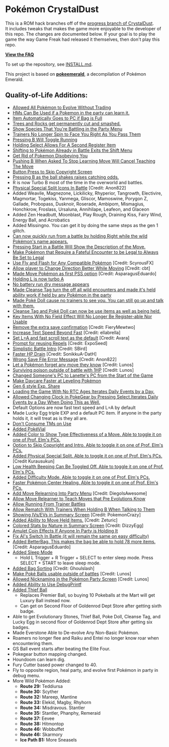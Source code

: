 # Pokémon CrystalDust

This is a ROM hack branches off of the [progress branch of CrystalDust](https://github.com/Deokishisu/CrystalDust/tree/progress).  
It includes tweaks that makes the game more enjoyable to the developer of this repo. The changes are documented below. If your goal is to play the game the way Game Freak had released it themselves, then don't play this repo.  

[**View the FAQ**](https://github.com/Deokishisu/CrystalDust/blob/progress/FAQ.md)

To set up the repository, see [INSTALL.md](INSTALL.md).

This project is based on [**pokeemerald**](https://github.com/pret/pokeemerald), a decompilation of Pokémon Emerald.


## Quality-of-Life Additions:

- [Allowed All Pokémon to Evolve Without Trading](https://github.com/pret/pokeemerald/wiki/Allow-All-Pokemon-to-Evolve-Without-Trading)
- [HMs Can Be Used if a Pokemon in the party can learn it.](https://github.com/pret/pokeemerald/wiki/Use-HMs-Without-Any-Pokemon-in-your-Party-Knowing-Them)
- [Item Automatically Goes to PC if Bag is Full](https://github.com/pret/pokeemerald/wiki/Item-Automatically-Goes-to-PC-if-Bag-is-Full)
- [Trees and Rocks get permanently cut and smashed.](https://github.com/pret/pokeemerald/wiki/All-Trees-Permanently-Get-Cut)
- [Show Species That You're Battling in the Party Menu](https://github.com/pret/pokeemerald/wiki/Show-Species-That-You're-Switching-For-in-the-Party-Menu)
- [Trainers No Longer Spin to Face You Right As You Pass Them](https://github.com/pret/pokeemerald/wiki/Trainers-No-Longer-Spin-to-Face-You-Right-As-You-Pass-Them)
- [Pressing B Will Toggle Running](https://github.com/pret/pokeemerald/wiki/Push-B-to-Toggle-Running-Shoes)
- [Holding Select Allows For A Second Register Item](https://github.com/pret/pokeemerald/wiki/Holding-Select-Allows-For-A-Second-Register-Item)
- [Shifting to Pokémon Already in Battle Exits the Shift Menu](https://github.com/pret/pokeemerald/wiki/Shifting-to-Pok%C3%A9mon-Already-in-Battle-Exits-the-Shift-Menu)
- [Get Rid of Pokemon Disobeying You](https://github.com/pret/pokeemerald/wiki/Get-Rid-of-Pokemon-Disobeying-You)
- [Pushing B When Asked To Stop Learning Move Will Cancel Teaching The Move](https://github.com/pret/pokeemerald/wiki/Pushing-B-When-Asked-To-Stop-Learning-Move-Will-Cancel-Teaching-The-Move)
- [Button Press to Skip Copyright Screen](https://github.com/pret/pokeemerald/wiki/Button-Press-to-Skip-Copyright-Screen)
- [Pressing B as the ball shakes raises catching odds.](https://github.com/pret/pokeemerald/wiki/Raise-Odds-of-Catching-a-Pokemon-by-Pressing-B-When-the-Ball-Shakes)
- R is now Turbo B most of the time in the overworld and battles.
- [Physical Special Split Icons In Battle](https://www.pokecommunity.com/showpost.php?p=10527471) [Credit: Anon822]
- Added  Weavile, Magnezone, Lickilicky, Rhyperior, Tangrowth, Electivire, Magmortar, Togekiss, Yanmega, Gliscor, Mamoswine, Porygon Z, Gallade, Probopass, Dusknoir, Roserade, Ambipom, Mismagius, Honchkrow, Froslass, Ursaluna, Annihilape, Leafeon, and Glaceon
- Added Zen Headbutt, Moonblast, Play Rough, Draining Kiss, Fairy Wind, Energy Ball, and Acrobatics
- Added Missingno. You can get it by doing the same steps as the gen 1 glitch.
- [Can now quickly run from a battle by holding Right while the wild Pokémon's name appears.](https://github.com/pret/pokeemerald/wiki/Quickly-Run-from-a-Battle-by-Holding-Right-While-the-Wild-Pok%C3%A9mon's-Name-Appears)
- [Pressing Start in a Battle Will Show the Description of the Move.](https://github.com/pret/pokeemerald/wiki/Add-Description-Submenu)
- [Make Pokémon that Require a Fateful Encounter to be Legal to Always Be Set to Legal](https://github.com/pret/pokeemerald/wiki/Make-Pokemon-that-Require-a-Fateful-Encounter-to-be-Legal-to-Always-Be-Set-to-Legal)
- [Use Fly and Flash for Any Compatible Pokémon](https://www.pokecommunity.com/showpost.php?p=10420068) [Credit: ScyrousFX]
- [Allow player to Change Direction Better While Moving](https://www.pokecommunity.com/showpost.php?p=10402610)  [Credit: cbt]
- [Made Move Pokémon as first PSS option](https://www.pokecommunity.com/showpost.php?p=10065761) [Credit: AsparagusEduardo]
- [Holding L is now turbo A](https://github.com/pret/pokeemerald/wiki/Make-L-Button-Be-Turbo-A-When-L=A-Option-Is-Set)
- [No battery run dry message appears](https://github.com/pret/pokeemerald/wiki/Get-Rid-of-Battery-Run-Dry-Error-Message)
- [Made Cleanse Tag turn the off all wild encounters and made it's held ability work if held by any Pokémon in the party](https://github.com/pret/pokeemerald/wiki/Make-Cleanse-Tag-Avoid-All-Wild-Encounters-and-Usable-If-Held-By-Anyone-in-Your-Party;-Make-PokeDoll-Do-the-Same-for-Trainers-Seeing-You#de-nerf-cleanse-tag)
- [Made Poké Doll cause no trainers to see you. You can still go up and talk with them.](https://github.com/pret/pokeemerald/wiki/Make-Cleanse-Tag-Avoid-All-Wild-Encounters-and-Usable-If-Held-By-Anyone-in-Your-Party;-Make-PokeDoll-Do-the-Same-for-Trainers-Seeing-You#pokedoll-to-avoid-battles)
 - [Cleanse Tag and Poké Doll can now be use items as well as being held.](https://github.com/pret/pokeemerald/wiki/Make-Cleanse-Tag-Avoid-All-Wild-Encounters-and-Usable-If-Held-By-Anyone-in-Your-Party;-Make-PokeDoll-Do-the-Same-for-Trainers-Seeing-You#make-cleanse-tag-a-toggle-able-use-item)
- [Key Items With No Field Effect Will No Longer Be Register-able Nor Usable](https://github.com/pret/pokeemerald/wiki/Make-Key-Items-That-Cannot-Be-Used-In-The-Field-Not-Show-A-Use-or-Register-Option)
- [Remove the extra save confirmation](https://github.com/pret/pokeemerald/wiki/Remove-the-extra-save-confirmation) [Credit: FieryMewtwo] 
- [Increase Text Speed Beyond Fast](https://www.pokecommunity.com/showpost.php?p=10400198) [Credit: ellabrella]
- [Set L=A and fast scroll text as the default](https://www.pokecommunity.com/showpost.php?p=9967853&postcount=5) [Credit: Avara]
- [Prompt for reusing Repels](https://github.com/pret/pokeemerald/wiki/Prompt-for-reusing-Repels) [Credit: ExpoSeed]
- [Simplistic Battle Intro](https://www.pokecommunity.com/showpost.php?p=10473117) [Credit: SBird]
- [Faster HP Drain](https://github.com/pret/pokeemerald/wiki/Faster-HP-Drain) [Credit: SonikkuA-DatH]
- [Wrong Save File Error Message](https://www.pokecommunity.com/showpost.php?p=10449518) [Credit: Anon822]
- [Let a Pokémon forget any move they know](https://www.pokecommunity.com/showpost.php?p=10182839&postcount=119) [Credit: Lunos]
- [Surviving poison outside of battle with 1HP](https://www.pokecommunity.com/showpost.php?p=10068565&postcount=32) [Credit: Lunos]
- [Changed Someone's PC to Lanette's PC from the Start of the Game](https://github.com/pret/pokeemerald/wiki/Change-Someone%27s-PC-to-Lanette%27s-PC-from-the-Start-of-the-Game)
- [Make Daycare Faster at Leveling Pokémon](https://github.com/pret/pokeemerald/wiki/Make-Daycare-Faster-at-Leveling-Pok%C3%A9mon)
- [Gen 6 style Exp. Share](https://github.com/pret/pokeemerald/wiki/Gen-6-style-Exp.-Share---Alternative-Option)
- [Loading the Game With No RTC Ages Iterates Daily Events by a Day.](https://github.com/pret/pokeemerald/wiki/Get-Rid-of-Battery-Run-Dry-Error-Message#extra-update-daily-events-and-berries-still-grow-when-playing-without-a-rtc)
- [Allowed Changing Clock in PokeGear by Pressing Select.Iterates Daily Events by a Day When Doing This as Well.](https://gitlab.com/devolov/crystaldust_fork/-/wikis/Allowed-Changing-Clock-in-PokeGear-by-Pressing-R)
- Default Options are now fast text speed and L=A by default
- Made Lucky Egg triple EXP and a default PC item. If anyone in the party holds it, it will treat as is they all are.
- [Don't Consume TMs on Use](https://github.com/pret/pokeemerald/wiki/Infinite-TM-usage#2-treat-tms-as-hms-in-the-bag)
- [Added PokéVial](https://github.com/pret/pokeemerald/wiki/Add-A-PokeVial-Item)
- [Added Color to Show Type Effectiveness of a Move. Able to toggle it on one of Prof. Elm's PCs.](https://github.com/pret/pokeemerald/wiki/Show-Type-Effectiveness-In-Battle-Using-Pre-Existing--Function-and-Disable-in-Option-Menu)
- [Option to Skip Copyright and Intro. Able to toggle it on one of Prof. Elm's PCs.](https://github.com/pret/pokeemerald/wiki/Option-to-Skip-Copyright-and-Intro)
- [Added Physical Special Split. Able to toggle it on one of Prof. Elm's PCs.](https://github.com/pret/pokeemerald/wiki/add-physical-special-split) [Credit Kurausukun]
- [Low Health Beeping Can Be Toggled Off. Able to toggle it on one of Prof. Elm's PCs.](https://www.pokecommunity.com/showpost.php?p=10246778&postcount=194)
- [Added Difficulty Mode. Able to toggle it on one of Prof. Elm's PCs.](https://github.com/pret/pokeemerald/wiki/Add-Difficulty-Mode)
- [Faster Pokémon Center Healing. Able to toggle it on one of Prof. Elm's PCs.](https://github.com/pret/pokeemerald/wiki/Speedy-Nurse-Joy)
- [Add Move Relearning Into Party Menu](https://www.pokecommunity.com/showpost.php?p=10470602) [Credit: DiegoIsAwesome]
- [Allow Move Relearner to Teach Moves that Pre Evolutions Know](https://github.com/pret/pokeemerald/wiki/Allow-Move-Relearner-to-Teach-Moves-that-Pre-Evolutions-Know)
- [Allow Running From Trainer Battles](https://github.com/pret/pokeemerald/wiki/Allow-Running-From-Trainer-Battles)
- [Allow Rematch With Trainers When Holding B When Talking to Them](https://gitlab.com/devolov/pokeemerald_fork/-/wikis/Allow-Rematching-Trainers)
- [Showing IVs/EVs in Summary Screen](https://github.com/pret/pokeemerald/wiki/Colored-stats-by-nature-in-summary-screen) [Credit: PokemonCrazy]
- [Added Ability to Move Held Items.](https://www.pokecommunity.com/showpost.php?p=10517557) [Credit: Zeturic]
- [Colored Stats by Nature in Summary Screen](https://www.pokecommunity.com/showpost.php?p=10161688&postcount=77) [Credit: DizzyEgg]
- [Amulet Coin Effects If Anyone In Party is Holding It](https://github.com/pret/pokeemerald/wiki/Amulet-Coin-Effects-If-Anyone-In-Party-is-Holding-It)
- [Fix AI's Switch In Battle (it will remain the same on easy difficulty)](https://github.com/pret/pokeemerald/wiki/Fix-AI's-Switch-In-Battle)
- [Added BetterBag. This makes the bag be able to hold 78 more items.](https://github.com/pret/pokeemerald/wiki/Feature-Branches#BetterBag) [Credit: AsparagusEduardo]
- [Added Sleep Mode](https://github.com/pret/pokeemerald/wiki/Add-Sleep-Mode)
  - Hold L Trigger + R Trigger + SELECT to enter sleep mode. Press SELECT + START to leave sleep mode.
- [Added Bag Sorting](pokecommunity.com/showpost.php?p=10167488&postcount=84) [Credit: Ghoulslash]
- [Make Poké Balls usable outside of battles](https://www.pokecommunity.com/showthread.php?p=10539730#post10539730) [Credit: Lunos]
- [Allowed Nicknaming in the Pokémon Party Screen](https://www.pokecommunity.com/showpost.php?p=10120389&postcount=45) [Credit: Lunos]
- [Added Ability to Use DebugPrintf](https://github.com/pret/pokeemerald/commit/9b6b164aadd18052d9d44be03f3f851a909cf527#diff-e0cf5b28d9b6b600f0af2bc78e8fd30ec675fd731a5da86f0c4283ffc0e40176)
- [Added Thief Ball](https://github.com/pret/pokeemerald/wiki/Add-Thief-Ball)
  - Replaces Premier Ball, so buying 10 Pokeballs at the Mart will get Luxury Ball instead now.
  - Can get on Second Floor of Goldenrod Dept Store after getting sixth badge.
- Able to get Evolutionary Stones, Thief Ball, Poke Doll, Cleanse Tag, and Lucky Egg in second floor of Goldenrod Dept Store after getting six badges.
- Made Everstone Able to De-evolve Any Non-Basic Pokémon.
- Roamers no longer flee and Raiku and Entei no longer know roar when encountering them.
- GS Ball event starts after beating the Elite Four.
- Pokegear button mapping changed.
- Houndoom can learn dig.
- Fury Cutter based power changed to 40.
- Fly to opposite region, heal party, and evolve first Pokémon in party in debug menu.
- More Wild Pokémon Added:
  - **Route 29:** Teddiursa
  - **Route 30:** Scyther
  - **Route 32:** Mareep, Mantine
  - **Route 33:** Elekid, Magby, Rhyhorn
  - **Route 34:** Misdravous. Stantler
  - **Route 35:** Stantler, Phanphy, Remeraid
  - **Route 37:** Eevee
  - **Route 38:** Hitmontop
  - **Route 46:** Wobbuffet
  - **Route 46:** Skarmory
  - **Ice Path B1:** More Sneasels